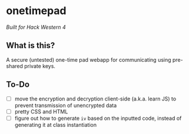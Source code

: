 # onetimepad
*Built for Hack Western 4*
## What is this?
A secure (untested) one-time pad webapp for communicating using pre-shared private keys.
## To-Do
- [ ] move the encryption and decryption client-side (a.k.a. learn JS) to prevent transmission of unencrypted data
- [ ] pretty CSS and HTML
- [ ] figure out how to generate `iv` based on the inputted code, instead of generating it at class instantiation
